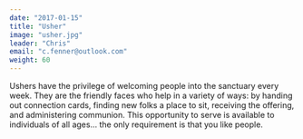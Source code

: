 ```yaml
---
date: "2017-01-15"
title: "Usher"
image: "usher.jpg"
leader: "Chris"
email: "c.fenner@outlook.com"
weight: 60
---
```


Ushers have the privilege of welcoming people into the sanctuary every week. They are the friendly faces who help in a variety of ways: by handing out connection cards, finding new folks a place to sit, receiving the offering, and administering communion. This opportunity to serve is available to individuals of all ages... the only requirement is that you like people. 


